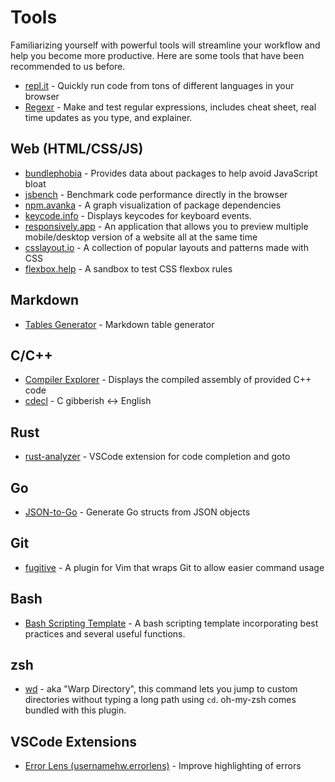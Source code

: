 # Tools

Familiarizing yourself with powerful tools will streamline your workflow and help you become more productive. Here are some tools that have been recommended to us before.

-   [repl.it](https://repl.it) - Quickly run code from tons of different languages in your browser
-   [Regexr](https://regexr.com) - Make and test regular expressions, includes cheat sheet, real time updates as you type, and explainer.

## Web (HTML/CSS/JS)

-   [bundlephobia](https://bundlephobia.com/) - Provides data about packages to help avoid JavaScript bloat
-   [jsbench](https://jsben.ch/) - Benchmark code performance directly in the browser
-   [npm.avanka](http://npm.anvaka.com) - A graph visualization of package dependencies
-   [keycode.info](https://keycode.info) - Displays keycodes for keyboard events.
-   [responsively.app](https://responsively.app/) - An application that allows you to preview multiple mobile/desktop version of a website all at the same time
-   [csslayout.io](https://csslayout.io/) - A collection of popular layouts and patterns made with CSS
-   [flexbox.help](https://flexbox.help/) - A sandbox to test CSS flexbox rules

## Markdown

-   [Tables Generator](https://www.tablesgenerator.com/markdown_tables) - Markdown table generator

## C/C++

-   [Compiler Explorer](https://godbolt.org/) - Displays the compiled assembly of provided C++ code
-   [cdecl](https://cdecl.org/) - C gibberish ↔ English

## Rust

-   [rust-analyzer](https://marketplace.visualstudio.com/items?itemName=matklad.rust-analyzer) - VSCode extension for code completion and goto

## Go

-   [JSON-to-Go](https://mholt.github.io/json-to-go) - Generate Go structs from JSON objects

## Git

-   [fugitive](https://github.com/tpope/vim-fugitive) - A plugin for Vim that wraps Git to allow easier command usage

## Bash

-   [Bash Scripting Template](https://github.com/ralish/bash-script-template) - A bash scripting template incorporating best practices and several useful functions.

## zsh

-   [wd](https://github.com/mfaerevaag/wd) - aka "Warp Directory", this command lets you jump to custom directories without typing a long path using `cd`. oh-my-zsh comes bundled with this plugin.

## VSCode Extensions

-   [Error Lens (usernamehw.errorlens)](https://marketplace.visualstudio.com/items?itemName=usernamehw.errorlens) - Improve highlighting of errors
